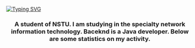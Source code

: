 [![Typing SVG](https://readme-typing-svg.herokuapp.com?color=%2336BCF7&lines=Hi+,+i'm+Artem)](https://git.io/typing-svg)
<h3 align="center">A student of NSTU. I am studying in the specialty network information technology. Baceknd is a Java developer. Below are some statistics on my activity.</h3>

